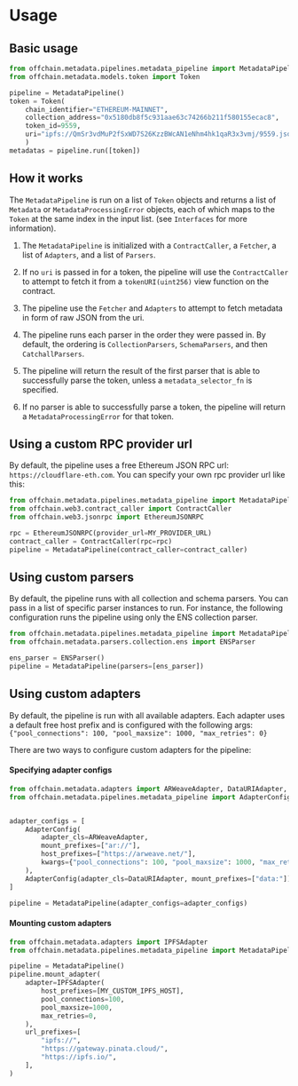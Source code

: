 # Usage

## Basic usage

```py
from offchain.metadata.pipelines.metadata_pipeline import MetadataPipeline
from offchain.metadata.models.token import Token

pipeline = MetadataPipeline()
token = Token(
    chain_identifier="ETHEREUM-MAINNET",
    collection_address="0x5180db8f5c931aae63c74266b211f580155ecac8",
    token_id=9559,
    uri="ipfs://QmSr3vdMuP2fSxWD7S26KzzBWcAN1eNhm4hk1qaR3x3vmj/9559.json"
    )
metadatas = pipeline.run([token])
```

## How it works

The `MetadataPipeline` is run on a list of `Token` objects and returns a list of `Metadata` or `MetadataProcessingError` objects, each of which maps to the `Token` at the same index in the input list. (see `Interfaces` for more information).

1. The `MetadataPipeline` is initialized with a `ContractCaller`, a `Fetcher`, a list of `Adapters`, and a list of `Parsers`.
2. If no `uri` is passed in for a token, the pipeline will use the `ContractCaller` to attempt to fetch it from a `tokenURI(uint256)` view function on the contract.
3. The pipeline use the `Fetcher` and `Adapters` to attempt to fetch metadata in form of raw JSON from the uri.
4. The pipeline runs each parser in the order they were passed in. By default, the ordering is `CollectionParsers`, `SchemaParsers`, and then `CatchallParsers`.
5. The pipeline will return the result of the first parser that is able to successfully parse the token, unless a `metadata_selector_fn` is specified.

6. If no parser is able to successfully parse a token, the pipeline will return a `MetadataProcessingError` for that token.

## Using a custom RPC provider url

By default, the pipeline uses a free Ethereum JSON RPC url: `https://cloudflare-eth.com`. You can specify your own rpc provider url like this:

```python
from offchain.metadata.pipelines.metadata_pipeline import MetadataPipeline
from offchain.web3.contract_caller import ContractCaller
from offchain.web3.jsonrpc import EthereumJSONRPC

rpc = EthereumJSONRPC(provider_url=MY_PROVIDER_URL)
contract_caller = ContractCaller(rpc=rpc)
pipeline = MetadataPipeline(contract_caller=contract_caller)
```

## Using custom parsers

By default, the pipeline runs with all collection and schema parsers. You can pass in a list of specific parser instances to run. For instance, the following configuration runs the pipeline using only the ENS collection parser.

```python
from offchain.metadata.pipelines.metadata_pipeline import MetadataPipeline
from offchain.metadata.parsers.collection.ens import ENSParser

ens_parser = ENSParser()
pipeline = MetadataPipeline(parsers=[ens_parser])
```

## Using custom adapters

By default, the pipeline is run with all available adapters. Each adapter uses a default free host prefix and is configured with the following args: `{"pool_connections": 100, "pool_maxsize": 1000, "max_retries": 0}`

There are two ways to configure custom adapters for the pipeline:

#### Specifying adapter configs

```python
from offchain.metadata.adapters import ARWeaveAdapter, DataURIAdapter, HTTPAdapter, IPFSAdapter
from offchain.metadata.pipelines.metadata_pipeline import AdapterConfig, MetadataPipeline


adapter_configs = [
    AdapterConfig(
        adapter_cls=ARWeaveAdapter,
        mount_prefixes=["ar://"],
        host_prefixes=["https://arweave.net/"],
        kwargs={"pool_connections": 100, "pool_maxsize": 1000, "max_retries": 0},
    ),
    AdapterConfig(adapter_cls=DataURIAdapter, mount_prefixes=["data:"]),
]

pipeline = MetadataPipeline(adapter_configs=adapter_configs)
```

#### Mounting custom adapters

```python
from offchain.metadata.adapters import IPFSAdapter
from offchain.metadata.pipelines.metadata_pipeline import MetadataPipeline

pipeline = MetadataPipeline()
pipeline.mount_adapter(
    adapter=IPFSAdapter(
        host_prefixes=[MY_CUSTOM_IPFS_HOST],
        pool_connections=100,
        pool_maxsize=1000,
        max_retries=0,
    ),
    url_prefixes=[
        "ipfs://",
        "https://gateway.pinata.cloud/",
        "https://ipfs.io/",
    ],
)
```
